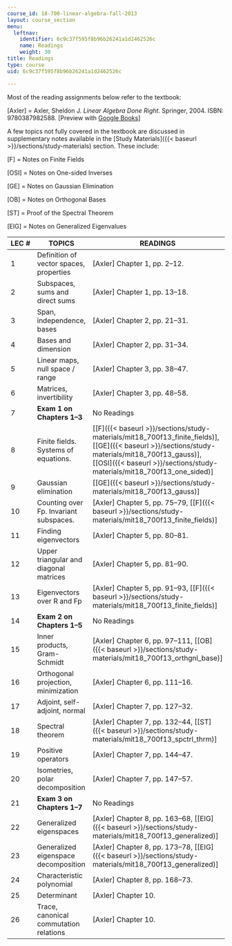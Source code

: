 ```yaml
---
course_id: 18-700-linear-algebra-fall-2013
layout: course_section
menu:
  leftnav:
    identifier: 6c9c37f595f8b96b26241a1d2462526c
    name: Readings
    weight: 30
title: Readings
type: course
uid: 6c9c37f595f8b96b26241a1d2462526c

---
```


Most of the reading assignments below refer to the textbook:

\[Axler\] = Axler, Sheldon J. _Linear Algebra Done Right_. Springer, 2004. ISBN: 9780387982588. \[Preview with [Google Books](http://books.google.com/books?id=ovIYVIlithQC&pg=PAfrontcover)\]

A few topics not fully covered in the textbook are discussed in supplementary notes available in the [Study Materials]({{< baseurl >}}/sections/study-materials) section. These include:

\[F\] = Notes on Finite Fields

\[OSI\] = Notes on One-sided Inverses

\[GE\] = Notes on Gaussian Elimination

\[OB\] = Notes on Orthogonal Bases

\[ST\] = Proof of the Spectral Theorem

\[EIG\] = Notes on Generalized Eigenvalues

| LEC # | TOPICS | READINGS |
| --- | --- | --- |
| 1 | Definition of vector spaces, properties | \[Axler\] Chapter 1, pp. 2–12. |
| 2 | Subspaces, sums and direct sums | \[Axler\] Chapter 1, pp. 13–18. |
| 3 | Span, independence, bases | \[Axler\] Chapter 2, pp. 21–31. |
| 4 | Bases and dimension | \[Axler\] Chapter 2, pp. 31–34. |
| 5 | Linear maps, null space / range | \[Axler\] Chapter 3, pp. 38–47. |
| 6 | Matrices, invertibility | \[Axler\] Chapter 3, pp. 48–58. |
| 7 | **Exam 1 on Chapters 1–3** | No Readings |
| 8 | Finite fields. Systems of equations. | \[[F]({{< baseurl >}}/sections/study-materials/mit18_700f13_finite_fields)\], \[[GE]({{< baseurl >}}/sections/study-materials/mit18_700f13_gauss)\], \[[OSI]({{< baseurl >}}/sections/study-materials/mit18_700f13_one_sided)\] |
| 9 | Gaussian elimination | \[[GE]({{< baseurl >}}/sections/study-materials/mit18_700f13_gauss)\] |
| 10 | Counting over Fp. Invariant subspaces. | \[Axler\] Chapter 5, pp. 75–79, \[[F]({{< baseurl >}}/sections/study-materials/mit18_700f13_finite_fields)\] |
| 11 | Finding eigenvectors | \[Axler\] Chapter 5, pp. 80–81. |
| 12 | Upper triangular and diagonal matrices | \[Axler\] Chapter 5, pp. 81–90. |
| 13 | Eigenvectors over R and Fp | \[Axler\] Chapter 5, pp. 91–93, \[[F]({{< baseurl >}}/sections/study-materials/mit18_700f13_finite_fields)\] |
| 14 | **Exam 2 on Chapters 1–5** | No Readings |
| 15 | Inner products, Gram-Schmidt | \[Axler\] Chapter 6, pp. 97–111, \[[OB]({{< baseurl >}}/sections/study-materials/mit18_700f13_orthgnl_base)\] |
| 16 | Orthogonal projection, minimization | \[Axler\] Chapter 6, pp. 111–16. |
| 17 | Adjoint, self-adjoint, normal | \[Axler\] Chapter 7, pp. 127–32. |
| 18 | Spectral theorem | \[Axler\] Chapter 7, pp. 132–44, \[[ST]({{< baseurl >}}/sections/study-materials/mit18_700f13_spctrl_thrm)\] |
| 19 | Positive operators | \[Axler\] Chapter 7, pp. 144–47. |
| 20 | Isometries, polar decomposition | \[Axler\] Chapter 7, pp. 147–57. |
| 21 | **Exam 3 on Chapters 1–7** | No Readings |
| 22 | Generalized eigenspaces | \[Axler\] Chapter 8, pp. 163–68, \[[EIG]({{< baseurl >}}/sections/study-materials/mit18_700f13_generalized)\] |
| 23 | Generalized eigenspace decomposition | \[Axler\] Chapter 8, pp. 173–78, \[[EIG]({{< baseurl >}}/sections/study-materials/mit18_700f13_generalized)\] |
| 24 | Characteristic polynomial | \[Axler\] Chapter 8, pp. 168–73. |
| 25 | Determinant | \[Axler\] Chapter 10. |
| 26 | Trace, canonical commutation relations | \[Axler\] Chapter 10.
